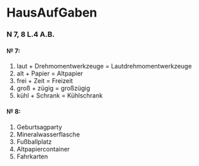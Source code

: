 # HausAufGaben

### N 7, 8 L.4 A.B.



#### № 7:

1. laut + Drehmomentwerkzeuge = Lautdrehmomentwerkzeuge
2. alt + Papier = Altpapier
3. frei + Zeit = Freizeit
4. groß + zügig = großzügig
5. kühl + Schrank = Kühlschrank

#### № 8:

1. Geburtsagparty
2. Mineralwasserflasche
3. Fußballplatz
4. Altpapiercontainer
5. Fahrkarten

